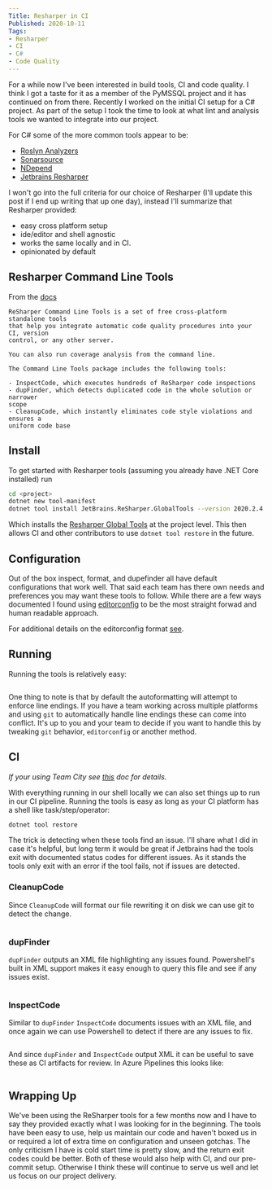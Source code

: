 ```yaml
---
Title: Resharper in CI
Published: 2020-10-11
Tags:
- Resharper
- CI
- C#
- Code Quality
---
```


For a while now I've been interested in build tools, CI and code quality. I
think I got a taste for it as a member of the PyMSSQL project and it has
continued on from there. Recently I worked on the initial CI setup for a C#
project. As part of the setup I took the time to look at what lint and
analysis tools we wanted to integrate into our project.

For C# some of the more common tools appear to be:

- [Roslyn Analyzers](https://github.com/dotnet/roslyn-analyzers)
- [Sonarsource](http://www.sonarsource.com)
- [NDepend](https://www.ndepend.com)
- [Jetbrains Resharper](https://www.jetbrains.com/resharper/)

I won't go into the full criteria for our choice of Resharper (I'll update this post
if I end up writing that up one day), instead I'll summarize that Resharper provided:

- easy cross platform setup
- ide/editor and shell agnostic
- works the same locally and in CI.
- opinionated by default

## Resharper Command Line Tools

From the [docs](https://www.jetbrains.com/help/resharper/ReSharper_Command_Line_Tools.html)

```text
ReSharper Command Line Tools is a set of free cross-platform standalone tools
that help you integrate automatic code quality procedures into your CI, version
control, or any other server.

You can also run coverage analysis from the command line.

The Command Line Tools package includes the following tools:

- InspectCode, which executes hundreds of ReSharper code inspections
- dupFinder, which detects duplicated code in the whole solution or narrower
scope
- CleanupCode, which instantly eliminates code style violations and ensures a
uniform code base
```

## Install

To get started with Resharper tools (assuming you already have .NET Core
installed) run

```bash
cd <project>
dotnet new tool-manifest
dotnet tool install JetBrains.ReSharper.GlobalTools --version 2020.2.4
```

Which installs the [Resharper Global Tools](https://www.nuget.org/packages/JetBrains.ReSharper.GlobalTools/2020.2.4)
at the project level. This then allows CI and other contributors to use
`dotnet tool restore` in the future.

## Configuration

Out of the box inspect, format, and dupefinder all have default configurations
that work well. That said each team has there own needs and preferences you
may want these tools to follow. While there are a few ways documented I found
using [editorconfig](https://www.jetbrains.com/help/resharper/Using_EditorConfig.html)
to be the most straight forwad and human readable approach.

For additional details on the editorconfig format [see](https://editorconfig.org).

## Running

Running the tools is relatively easy:

```bash

```

One thing to note is that by default the autoformatting will attempt to enforce
line endings. If you have a team working across multiple platforms and using `git`
to automatically handle line endings these can come into conflict. It's up to
you and your team to decide if you want to handle this by tweaking `git` behavior,
`editorconfig` or another method.

## CI

*If your using Team City see [this](https://www.jetbrains.com/help/resharper/Detect_code_issues_in_a_build_using_ReSharper_and_TeamCity.html)
doc for details.*

With everything running in our shell locally we can also set things up to run
in our CI pipeline. Running the tools is easy as long as your CI platform has
a shell like task/step/operator:

```bash
dotnet tool restore

```

The trick is detecting when these tools find an issue. I'll share what I did in
case it's helpful, but long term it would be great if Jetbrains had the tools exit
with documented status codes for different issues. As it stands the tools only
exit with an error if the tool fails, not if issues are detected.

### CleanupCode

Since `CleanupCode` will format our file rewriting it on disk we can use git to
detect the change.

```bash
```

### dupFinder

`dupFinder` outputs an XML file highlighting any issues found. Powershell's
built in XML support makes it easy enough to query this file and see if any
issues exist.

```bash
```

### InspectCode

Similar to `dupFinder` `InspectCode` documents issues with an XML file, and
once again we can use Powershell to detect if there are any issues to fix.

```bash
```

And since `dupFinder` and `InspectCode` output XML it can be useful to save
these as CI artifacts for review. In Azure Pipelines this looks like:

```bash

```

## Wrapping Up

We've been using the ReSharper tools for a few months now and I have to say they
provided exactly what I was looking for in the beginning. The tools have been easy
to use, help us maintain our code and haven't boxed us in or required a lot
of extra time on configuration and unseen gotchas. The only criticism I have is
cold start time is pretty slow, and the return exit codes could be better. Both
of these would also help with CI, and our pre-commit setup. Otherwise I think
these will continue to serve us well and let us focus on our project delivery.
